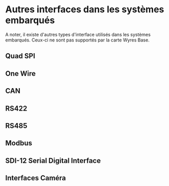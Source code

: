 # Autres interfaces dans les systèmes embarqués

A noter, il existe d'autres types d'interface utilisés dans les systèmes embarqués. Ceux-ci ne sont pas supportés par la carte Wyres Base.

## Quad SPI

## One Wire

## CAN

## RS422

## RS485

## Modbus

## SDI-12 Serial Digital Interface

## Interfaces Caméra
